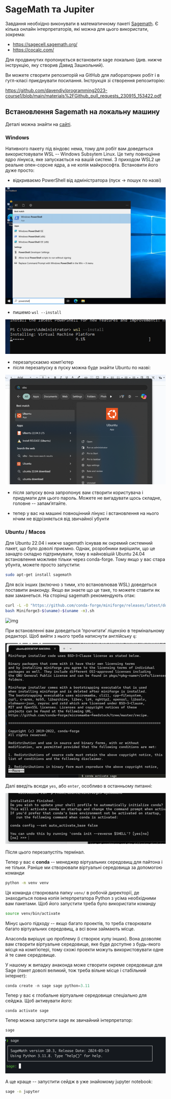 # SageMath та Jupiter

Завдання необхідно виконувати в математичному пакеті [Sagemath](https://www.sagemath.org/). Є кілька
онлайн інтерпретаторів, які можна для цього використати, зокрема:

- https://sagecell.sagemath.org/
- https://cocalc.com/

Для продвинутих пропонується встановити sage локально (див. нижче інструкцію, яку створив Давид Зашкольний).

Ви можете створити репозиторій на GitHub для лабораторних робіт і в гугл-класі приєднувати посилання. Інструкція зі створення репозиторію:

https://github.com/davendiy/programming2023-course1/blob/main/materials%2FGithub_pull_requests_230915_153422.pdf



## Встановлення Sagemath на локальну машину 

Деталі можна знайти на [сайті](https://doc.sagemath.org/html/en/installation/).

### Windows

Нативного пакету під віндовс нема, тому для робіт вам доведеться використовувати WSL -- Windows Subsytem Linux. Це
типу повноцінне ядро лінукса, яке запускається на вашій системі. З приходом WSL2 це реальне опен-сорсне ядра, а не
копія майкрософта. Встановити його дуже просто:

- відкриваємо PowerShell від адміністратора (пуск -> пошук по назві)

![img](docs/assets/powershell.png)

- пишемо `wsl --install`

![img](docs/assets/wsl-install.png)

- перезапускаємо компʼютер
- після перезапуску в пуску можна буде знайти Ubuntu по назві:

![img](docs/assets/ubuntu.png)

- після запуску вона запропонує вам створити користувача і придумати для цього пароль. Можете не вигадувати щось складне, головне -- запамʼятайте.

- тепер у вас на машині повноцінний лінукс і встановлення на нього нічим не відрізняється від звичайної убунти

### Ubuntu / Macos

Для Ubuntu 22.04 і нижче sagemath існував як окремий системний пакет, що було доволі приємно. Однак, розробники вирішили, що це занадто складно підтримувати, тому в найновішій Ubuntu 24.04 встановлення можливе тільки через
conda-forge. Тому якщо у вас стара убунта, можете просто запустити:

```bash
sudo apt-get install sagemath
```

Для всіх інших (включно з тими, хто встановлював WSL) доведеться поставити анаконду. Якщо ви знаєте що це таке, то можете ставити як вам заманеться. На сторінці sagemath рекомендують отак:

```bash
curl -L -O "https://github.com/conda-forge/miniforge/releases/latest/download/Miniforge3-$(uname)-$(uname -m).sh"
bash Miniforge3-$(uname)-$(uname -m).sh
```

![img](docs/assets/conda-install.png)

При встановленні вам доведеться ʼпрочитатиʼ ліцензію в термінальному редакторі. Щоб вийти з нього треба натиснути англійську `q`:

![img](docs/assets/license.png)

Далі введіть всюди `yes`, або `enter`, особливо в останньому питанні:

![img](docs/assets/yes.png)


Після цього перезапустіть термінал.

Тепер у вас є __conda__ -- менеджер віртуальних середовищ для пайтона і не тільки. Раніше ми створювали віртуальні середовища за допомогою команди

```bash
python -m venv venv
```

Ця команда створювала папку `venv/` в робочій директорії, де знаходиться повна копія інтерпретатора Python з усіма необхідними вам пакетами. Щоб його запустити треба було використати команду

```bash
source venv/bin/activate
```

 Мінус цього підходу -- якщо багато проектів, то треба створювати багато віртуальних середовищ, а всі вони займають місце.

Anaconda вирішує цю проблему (і створює купу інших). Вона дозволяє вам створити віртуальне середовище, яке буде доступне з будь-якого місця на компʼютері, тому схожі проекти можуть використовувати одне й те саме середовище.

У нашому ж випадку анаконда може створити окреме середовище для Sage (пакет доволі великий, тож треба вільне місце і стабільний інтернет):

```python
conda create -n sage sage python=3.11
```

Тепер у вас є глобальне віртуальне середовище спеціально для сейджа. Щоб активувати його:

```
conda activate sage
```

Тепер можна запустити sage як звичайний інтерпретатор:

```
sage
```

![alt text](docs/assets/image.png)

А ще краще -- запустити сейдж в уже знайомому jupyter notebook:

```bash 
sage -n jupyter
```
